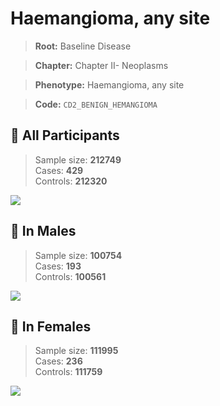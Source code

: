 # Haemangioma, any site

> **Root:** Baseline Disease  

> **Chapter:** Chapter II- Neoplasms  

> **Phenotype:** Haemangioma, any site  

> **Code:** `CD2_BENIGN_HEMANGIOMA`

## 🧪 All Participants  
> Sample size: **212749**  
> Cases: **429**  
> Controls: **212320**
<img src="/Disease/Figures/ALL/Baseline/CD2_BENIGN_HEMANGIOMA.png"/>
<CsvTable src="/public/Disease/Data/ALL/Baseline/LG_CD2_BENIGN_HEMANGIOMA.csv" label="🔍 View full results" />

## 👨 In Males  
> Sample size: **100754**  
> Cases: **193**  
> Controls: **100561**
<img src="/Disease/Figures/Male/Baseline/CD2_BENIGN_HEMANGIOMA.png"/>
<CsvTable src="/public/Disease/Data/Male/Baseline/LG_CD2_BENIGN_HEMANGIOMA.csv" label="🔍 View full results" />

## 👩 In Females  
> Sample size: **111995**  
> Cases: **236**  
> Controls: **111759**
<img src="/Disease/Figures/Female/Baseline/CD2_BENIGN_HEMANGIOMA.png"/>
<CsvTable src="/public/Disease/Data/Female/Baseline/LG_CD2_BENIGN_HEMANGIOMA.csv" label="🔍 View full results" />
